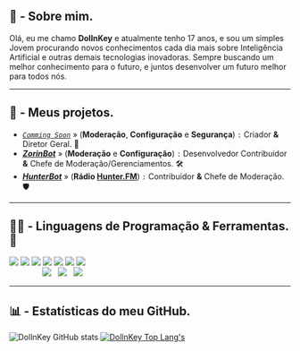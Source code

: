 ## 📜 - Sobre mim.
Olá, eu me chamo **DollnKey** e atualmente tenho 17 anos, e sou um simples Jovem procurando novos conhecimentos cada dia mais sobre Inteligência Artificial e outras demais tecnologias inovadoras. Sempre buscando um melhor conhecimento para o futuro, e juntos desenvolver um futuro melhor para todos nós.
** **
## 📂 - Meus projetos.
*  _[`Comming Soon`](https://github.com/ArdythBot)_ » (**Moderação**, **Configuração** e **Segurança**) `:` Criador **&** Diretor Geral. 👑
*  _**[ZorinBot](https://github.com/zorinbot)**_ » (**Moderação** e **Configuração**) `:` Desenvolvedor Contribuidor **&** Chefe de Moderação/Gerenciamentos. 🛠️
*  _**[HunterBot](https://discord.gg/5JJmH6G2mr)**_ » (**Rádio [Hunter.FM](https://hunter.fm/)**) `:` Contribuidor **&** Chefe de Moderação. 🛡️

** **
## 👨‍💻 - Linguagens de Programação & Ferramentas. 🔧
<p>
    <img src="https://img.shields.io/badge/-JavaScript-000?&logo=javascript&labelColor=1F2430&color=1F2430&&logoColor=yellow"></img>
    <img src="https://img.shields.io/badge/-TypeScript-000?&logo=typescript&labelColor=1F2430&color=1F2430&&logoColor=blue"></img>
    <img src="https://img.shields.io/badge/-Csharp-000?&logo=csharp&labelColor=1F2430&color=1F2430&&logoColor=purple"></img>
    <img src="https://img.shields.io/badge/-C-000?&logo=c&labelColor=1F2430&color=1F2430&&logoColor=grey"></img>
    <img src="https://img.shields.io/badge/-Dart-000?&logo=dart&labelColor=1F2430&color=1F2430&&logoColor=cyan"></img>
    <img src="https://img.shields.io/badge/-Swift-000?&logo=swift&labelColor=1F2430&color=1F2430&&logoColor=orage"></img>
    <img src="https://img.shields.io/badge/-Lua-000?&logo=lua&labelColor=1F2430&color=1F2430&&logoColor=blue"></img>
    <br>
    &nbsp&nbsp&nbsp&nbsp&nbsp &nbsp &nbsp&nbsp&nbsp&nbsp&nbsp &nbsp<img src="https://img.shields.io/badge/-Visual Studio Code-000?&logo=visualstudiocode&labelColor=1F2430&color=1F2430&&logoColor=blue"></img>
    &nbsp
    <img src="https://img.shields.io/badge/-SublimeText-000?&logo=sublimetext&labelColor=1F2430&color=1F2430&&logoColor=orage"></img>
    &nbsp
    <img src="https://img.shields.io/badge/-Visual Studio-000?&logo=visualstudio&labelColor=1F2430&color=1F2430&&logoColor=purple"></img>
</p>

** **
## 📊 - Estatísticas do meu GitHub.
![DollnKey GitHub stats](https://github-readme-stats.vercel.app/api?username=DollnKey&show_icons=true&theme=dark)
[![DollnKey Top Lang's](https://github-readme-stats.vercel.app/api/top-langs/?username=DollnKey&layout=compact&show_icons=true&theme=dark)](https://github.com/DollnKey)
